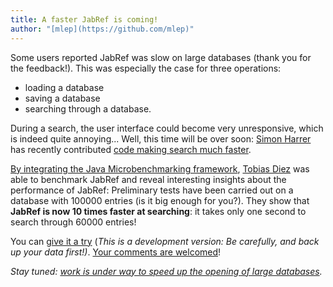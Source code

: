 ```yaml
---
title: A faster JabRef is coming!
author: "[mlep](https://github.com/mlep)"
---
```


Some users reported JabRef was slow on large databases (thank you for the feedback!).
This was especially the case for three operations:

- loading a database
- saving a database
- searching through a database.

During a search, the user interface could become very unresponsive, which is indeed quite annoying...
Well, this time will be over soon: [Simon Harrer](https://github.com/simonharrer) has recently contributed [code making search much faster](https://github.com/JabRef/jabref/pull/1100).

[By integrating the Java Microbenchmarking framework](https://github.com/JabRef/jabref/pull/1103),
[Tobias Diez](https://github.com/tobiasdiez) was able to benchmark JabRef and reveal interesting insights about the performance of JabRef:
Preliminary tests have been carried out on a database with 100000 entries (is it big enough for you?).
They show that **JabRef is now 10 times faster at searching**: it takes only one second to search through 60000 entries!

You can [give it a try](https://builds.jabref.org/master/)
(*This is a development version: Be carefully, and back up your data first!)*.
[Your comments are welcomed](https://github.com/JabRef/jabref/pull/1100)!

*Stay tuned: [work is under way to speed up the opening of large databases](https://github.com/JabRef/jabref/issues/1094).*

